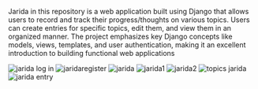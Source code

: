 Jarida in this repository is a web application built using Django that allows users to record and track their progress/thoughts on various topics.
Users can create entries for specific topics, edit them, and view them in an organized manner. 
The project emphasizes key Django concepts like models, views, templates, and user authentication, making it an excellent introduction to building functional web applications


![jarida log in](https://github.com/user-attachments/assets/6bb7af56-8cdb-473d-b896-02da56d5fbab)
![jaridaregister](https://github.com/user-attachments/assets/6d836007-18b4-437a-981c-b1e3ba799e6c)
![jarida ](https://github.com/user-attachments/assets/8642c635-52d3-4308-8a00-d5e6acf5e344)
![jarida1](https://github.com/user-attachments/assets/d1241baf-8280-4614-a848-f78368904ea9)
![jarida2](https://github.com/user-attachments/assets/2b055776-fc12-430c-bbff-ec117ad600ef)
![topics jarida](https://github.com/user-attachments/assets/91fc12df-c555-4844-a9f2-2eee5c4df1ea)
![jarida entry](https://github.com/user-attachments/assets/f333f546-5ea3-4e82-a24a-be923a206bd6)
